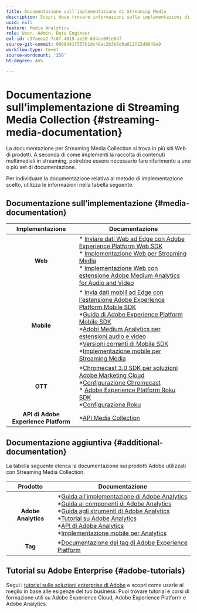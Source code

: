 ```yaml
---
title: Documentazione sull’implementazione di Streaming Media
description: Scopri dove trovare informazioni sulle implementazioni di Streaming Media.
uuid: null
feature: Media Analytics
role: User, Admin, Data Engineer
exl-id: c37aeea2-7c8f-4815-ae28-634ae691e84f
source-git-commit: 0088d41f557b1dc49ac2b3b6d0a812f22d8849e9
workflow-type: tm+mt
source-wordcount: '256'
ht-degree: 46%

---
```


# Documentazione sull’implementazione di Streaming Media Collection {#streaming-media-documentation}

La documentazione per Streaming Media Collection si trova in più siti Web di prodotti. A seconda di come implementi la raccolta di contenuti multimediali in streaming, potrebbe essere necessario fare riferimento a uno o più set di documentazione.

Per individuare la documentazione relativa al metodo di implementazione scelto, utilizza le informazioni nella tabella seguente.

## Documentazione sull’implementazione {#media-documentation}

| Implementazione | Documentazione |
|:-----------------------:|----------------|
| **Web** | * [Inviare dati Web ad Edge con Adobe Experience Platform Web SDK](/help/implementation/edge/edge-web-sdk.md) <br> * [Implementazione Web per Streaming Media](/help/implementation/media-sdk/setup/web-implementation.md) <br>* [Implementazione Web con estensione Adobe Medium Analytics for Audio and Video](https://experienceleague.adobe.com/docs/experience-platform/tags/extensions/adobe/media-analytics-3x/overview.html?lang=it) |
| **Mobile** | * [Invia dati mobili ad Edge con l&#39;estensione Adobe Experience Platform Mobile SDK](/help/implementation/edge/edge-mobile-sdk.md) <br> *[Guida di Adobe Experience Platform Mobile SDK](https://developer.adobe.com/client-sdks/documentation/) <br> *[Adobi Medium Analytics per estensioni audio e video](https://developer.adobe.com/client-sdks/documentation/adobe-media-analytics/)<br> *[Versioni correnti di Mobile SDK](https://developer.adobe.com/client-sdks/documentation/current-sdk-versions/) <br> *[Implementazione mobile per Streaming Media](/help/implementation/media-sdk/setup/mobile-implementation.md) | |  |
| **OTT** | *[Chromecast 3.0 SDK per soluzioni Adobe Marketing Cloud](https://adobe-marketing-cloud.github.io/media-sdks/reference/chromecast/)<br> *[Configurazione Chromecast](/help/implementation/media-sdk/setup/set-up-chromecast.md)<br> * [Adobe Experience Platform Roku SDK](/help/implementation/edge/implementation-edge.md) <br> *[Configurazione Roku](/help/implementation/media-sdk/setup/set-up-roku.md) |
| **API di Adobe Experience Platform** | *[API Media Collection](/help/implementation/media-collection-api/mc-api-overview.md) |

## Documentazione aggiuntiva {#additional-documentation}

La tabella seguente elenca la documentazione sui prodotti Adobe utilizzati con Streaming Media Collection.

| Prodotto | Documentazione |
|:-----------------------:|----------------|
| **Adobe Analytics** | *[Guida all’implementazione di Adobe Analytics](https://experienceleague.adobe.com/docs/analytics/implementation/home.html?lang=it)<br>  *[Guida ai componenti di Adobe Analytics](https://experienceleague.adobe.com/docs/analytics/components/home.html?lang=it)<br> *[Guida agli strumenti di Adobe Analytics](https://experienceleague.adobe.com/docs/analytics/analyze/home.html?lang=it)<br> *[Tutorial su Adobe Analytics](https://experienceleague.adobe.com/docs/analytics.html?lang=it#tutorials) <br> *[API di Adobe Analytics](https://developer.adobe.com/analytics-apis/docs/2.0/)<br> *[Implementazione mobile per Analytics](https://developer.adobe.com/client-sdks/documentation/adobe-analytics/) |
| **Tag** | *[Documentazione dei tag di Adobe Experience Platform](https://experienceleague.adobe.com/docs/experience-platform/tags/home.html?lang=it) |

## Tutorial su Adobe Enterprise {#adobe-tutorials}

Segui i [tutorial sulle soluzioni enterprise di Adobe](https://experienceleague.adobe.com/docs/home-tutorials.html?lang=it) e scopri come usarle al meglio in base alle esigenze del tuo business. Puoi trovare tutorial e corsi di formazione utili su Adobe Experience Cloud, Adobe Experience Platform e Adobe Analytics.
